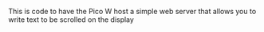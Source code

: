 This is code to have the Pico W host a simple web server that allows you to write text to be scrolled on the display
